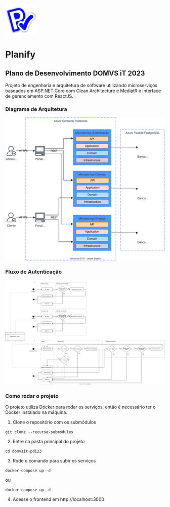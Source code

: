 <img src="./planifylogo.svg" width="100" height="100" alt="logo" />

# Planify

## Plano de Desenvolvimento DOMVS iT 2023

Projeto de engenharia e arquitetura de software utilizando microserviços baseados em ASP.NET Core com Clean Architecture e MediatR e interface de gerenciamento com ReactJS.

### Diagrama de Arquitetura
![Diagrama de Arquitetura](./architecture.svg)

### Fluxo de Autenticação
![Fluxo de Autenticação](./auth_flow.svg)

### Como rodar o projeto

O projeto utiliza Docker para rodar os serviços, então é necessário ter o Docker instalado na máquina.

1. Clone o repositório com os submódulos
```shell
git clone --recurse-submodules
```
2. Entre na pasta principal do projeto
```shell
cd domvsit-pdi23
```
3. Rode o comando para subir os serviços
```shell
docker-compose up -d
```
ou
```shell
docker compose up -d
```
4. Acesse o frontend em http://localhost:3000
